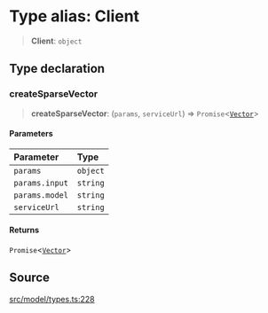 # Type alias: Client

> **Client**: `object`

## Type declaration

### createSparseVector

> **createSparseVector**: (`params`, `serviceUrl`) => `Promise`\<[`Vector`](Vector.md)\>

#### Parameters

| Parameter | Type |
| :------ | :------ |
| `params` | `object` |
| `params.input` | `string` |
| `params.model` | `string` |
| `serviceUrl` | `string` |

#### Returns

`Promise`\<[`Vector`](Vector.md)\>

## Source

[src/model/types.ts:228](https://github.com/dexaai/llm-tools/blob/2a387dc/src/model/types.ts#L228)
